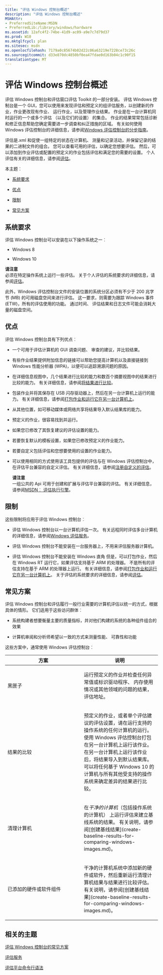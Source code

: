 ```yaml
---
title: "评估 Windows 控制台概述"
description: "评估 Windows 控制台概述"
MSHAttr:
- PreferredSiteName:MSDN
- PreferredLib:/library/windows/hardware
ms.assetid: 12afc4f2-74be-41d9-ac09-a9e7c7d79d37
ms.prod: W10
ms.mktglfcycl: plan
ms.sitesec: msdn
ms.openlocfilehash: 7179a0c85674b02d22c06a63219e7228ce73c26c
ms.sourcegitcommit: d33e870dc4850bf0ea47fdae0d163b04c1c90f15
translationtype: MT
---
```

# <a name="windows-assessment-console-overview"></a>评估 Windows 控制台概述


评估 Windows 控制台和评估窗口评估 Toolkit 的一部分安装。 评估 Windows 控制台是一个 GUI，您可以使用来发现评估和预定义的组评估服务，以创建新的作业，作业更改现有作业、 运行作业，以及管理作业结果。 作业是在一台计算机同时运行的一个或多个评估 （以及它们的设置） 的集合。 作业的结果常常包括诊断和修正信息帮助您确定需要进一步调查和纠正措施的区域。 有关如何使用 Windows 评估控制台的详细信息，请参阅[Windows 评估控制台的分步指南](windows-assessment-console-step-by-step-guide.md)。

评估是.xml 和促使一组特定的状态在计算机、 测量和记录活动，并保留记录的结果的二进制文件的组合。 您可以查看可用的评估，以确定您想要评估。 然后，可以添加到作业评估或配置的预定义的作业包括评估和满足您的需要的设置。 个人评估有关的详细信息，请参阅[评估](assessments.md)。

本主题︰

-   [系统要求](#asmt-sysreq)

-   [优点](#asmt-benefits)

-   [限制](#asmt-limitations)

-   [常见方案](#asmt-scenarios)

## <a name="a-href-idasmt-sysreqasystem-requirements"></a><a href="" id="asmt-sysreq"></a>系统要求


评估 Windows 控制台可以安装在以下操作系统之一︰

-   Windows 8

-   Windows 10

**请注意**  
必须在特定操作系统上运行一些评估。 关于个人评估的系统要求的详细信息，请参阅[评估](assessments.md)。

 

此外，Windows 评估控制台文件的安装位置的系统分区必须有不少于 200 兆字节 (MB) 的可用磁盘空间来进行评估。 这一要求，则需要为跟踪 Windows 事件 (ETW)，所有的评估使用的功能。 通过时间、 评估结果和日志文件可能会消耗大量的磁盘空间。

## <a name="a-href-idasmt-benefitsabenefits"></a><a href="" id="asmt-benefits"></a>优点


评估 Windows 控制台具有下列优点︰

-   一个可用于评估计算机的 GUI 调查问题、 审查的建议，并比较结果。

-   有些作业结果提供附加信息的链接可以帮助您提高计算机以及直接链接到 Windows 性能分析器 (WPA)，以便可以追踪溯源问题的原因。

-   在详细信息视图中，几个结果进行比较的能力和数百个摘要视图中的结果进行比较的能力。 有关详细信息，请参阅[将结果进行比较](compare-results.md)。

-   包装作业并将其保存在 USB 闪存驱动器上，然后在另一台计算机上运行的能力。 有关详细信息，请参阅[打包作业和运行它在另一台计算机上](package-a-job-and-run-it-on-another-computer.md)。

-   从其他位置，如可移动媒体或网络共享将结果导入默认结果库的能力。

-   预定义的作业，很容易找到并运行。

-   如果您已修改了其恢复建议的评估设置的能力。

-   若要恢复默认的模板设置，如果您已修改预定义的作业能力。

-   若要自定义包括评估和您想要使用的设置的作业能力。

-   可以使用相同的方式使用该工具包提供的评估与在 Windows 评估控制台中，在评估平台兼容的自定义评估。 有关详细信息，请参阅[注册自定义的评估](register-and-unregister-custom-assessments.md)。

    **请注意**  
    一组公共的 Api 可用于创建和扩展与评估平台兼容的评估。 有关详细信息，请参阅[MSDN︰ 评估执行引擎](http://go.microsoft.com/fwlink/?LinkId=236367)。

     

## <a name="a-href-idasmt-limitationsalimitations"></a><a href="" id="asmt-limitations"></a>限制


这些限制将应用于评估 Windows 控制台︰

-   评估 Windows 控制台以一台计算机评估一次。 有关远程同时评估多台计算机的详细信息，请参阅[Windows 评估服务](windows-assessment-services-technical-reference.md)。

-   评估 Windows 控制台不能安装在一台服务器上，不用来评估服务器计算机。

-   评估 Windows 控制台不能安装在 Windows 直角 但是，可以打包作业，然后在 Windows RT 运行它，如果评估支持基于 ARM 的处理器。 不是所有的评估支持在基于 ARM 的处理器上运行。 有关详细信息，请参阅[打包作业和运行它在另一台计算机上](package-a-job-and-run-it-on-another-computer.md)。 关于评估的系统要求的详细信息，请参阅[评估](assessments.md)。

## <a name="a-href-idasmt-scenariosacommon-scenarios"></a><a href="" id="asmt-scenarios"></a>常见方案


评估 Windows 控制台和评估履行一般行业需要的计算机评估以统一的方式，根据具体的情形。 它们适用于这些访问群体︰

-   系统构建者想要衡量主要的质量指标，并对他们构建的系统的各种组件组合的效果

-   计算机审阅和分析师希望以一致的方式来测量性能、 可靠性和功能

这些方案中，通常使用 Windows 评估控制台︰

<table>
<colgroup>
<col width="50%" />
<col width="50%" />
</colgroup>
<thead>
<tr class="header">
<th>方案</th>
<th>说明</th>
</tr>
</thead>
<tbody>
<tr class="odd">
<td><p>黑匣子</p></td>
<td><p>运行预定义的作业并检查任何异常值或标识驱动程序、 内存使用情况或其他领域的问题的结果，评估地址。</p></td>
</tr>
<tr class="even">
<td><p>结果的比较</p></td>
<td><p>预定义的作业，或者单个评估建议的评估设置，请在运行支持的操作系统的任何计算机的运行。 使用 Windows 评估控制台打包在另一台计算机上运行该作业。 在另一台计算机上运行该作业后，将结果导入到默认结果库。 可以将任何基于 Windows 10 的计算机与所有其他受支持的操作系统来确定差异的结果进行比较。</p></td>
</tr>
<tr class="odd">
<td><p>清理计算机</p></td>
<td><p>在<em>干净的计算机</em>（包括操作系统的计算机） 上运行评估来建立基线系统的结果。 有关说明，请参阅[创建基线结果](create-baseline-results-for-comparing-windows-images.md)。</p></td>
</tr>
<tr class="even">
<td><p>已添加的硬件或软件组件</p></td>
<td><p>干净的计算机系统中添加新的硬件或软件，然后重新运行清理计算机结果与结果进行比较评估。 有关说明，请参阅[创建基线结果](create-baseline-results-for-comparing-windows-images.md)。</p></td>
</tr>
</tbody>
</table>

 

## <a name="related-topics"></a>相关的主题


[评估 Windows 控制台的常见方案](windows-assessment-console-common-scenarios.md)

[评估服务](assessments.md)

[评估平台命令行语法](assessment-platform-command-line-syntax.md)

 

 







